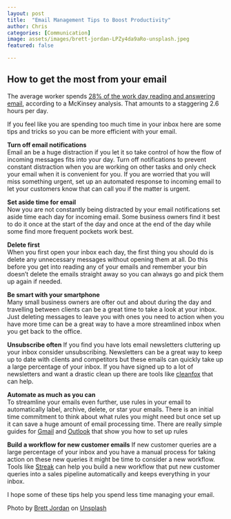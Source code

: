 ```yaml
---
layout: post
title:  "Email Management Tips to Boost Productivity"
author: Chris
categories: [Communication]
image: assets/images/brett-jordan-LPZy4da9aRo-unsplash.jpeg
featured: false

---
```


## How to get the most from your email

The average worker spends [28% of the work day reading and answering email](https://www.mckinsey.com/industries/high-tech/our-insights/the-social-economy), according to a McKinsey analysis. That amounts to a staggering 2.6 hours per day.

If you feel like you are spending too much time in your inbox here are some tips and tricks so you can be more efficient with your email.

**Turn off email notifications**  
Email an be a huge distraction if you let it so take control of how the flow of incoming messages fits into your day. Turn off notifications to prevent constant distraction when you are working on other tasks and only check your email when it is convenient for you. If you are worried that you will miss something urgent, set up an automated response to incoming email to let your customers know that can call you if the matter is urgent.

**Set aside time for email**  
Now you are not constantly being distracted by your email notifications set aside time each day for incoming email. Some business owners find it best to do it once at the start of the day and once at the end of the day while some find more frequent pockets work best.

**Delete first**  
When you first open your inbox each day, the first thing you should do is delete any unnecessary messages without opening them at all. Do this before you get into reading any of your emails and remember your bin doesn’t delete the emails straight away so you can always go and pick them up again if needed.

**Be smart with your smartphone**  
Many small business owners are ofter out and about during the day and travelling between clients can be a great time to take a look at your inbox. Just deleting messages to leave you with ones you need to action when you have more time can be a great way to have a more streamlined inbox when you get back to the office.

**Unsubscribe often**
If you find you have lots email newsletters cluttering up your inbox consider unsubscribing. Newsletters can be a great way to keep up to date with clients and competitors but these emails can quickly take up a large percentage of your inbox. If you have signed up to a lot of newsletters and want a drastic clean up there are tools like [cleanfox](https://www.cleanfox.io/en/) that can help.

**Automate as much as you can**  
To streamline your emails even further, use rules in your email to automatically label, archive, delete, or star your emails. There is an initial time commitment to think about what rules you might need but once set up it can save a huge amount of email processing time. There are really simple guides for [Gmail](https://support.google.com/mail/answer/6579?hl=en-GB) and [Outlook](https://support.microsoft.com/en-us/office/set-up-rules-in-outlook-75ab719a-2ce8-49a7-a214-6d62b67cbd41) that show you how to set up rules

**Build a workflow for new customer emails**
If new customer queries are a large percentage of your inbox and you have a manual process for taking action on these new queries it might be time to consider a new workflow. Tools like [Streak](https://www.streak.com/) can help you build a new workflow that put new customer queries into a sales pipeline automatically and keeps everything in your inbox.

I hope some of these tips help you spend less time managing your email.

Photo by [Brett Jordan](https://unsplash.com/@brett_jordan?utm_source=unsplash&utm_medium=referral&utm_content=creditCopyText) on [Unsplash](https://unsplash.com/s/photos/email?utm_source=unsplash&utm_medium=referral&utm_content=creditCopyText)
